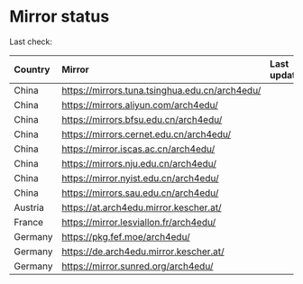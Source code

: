 <script src="./time.js"></script>
# Mirror status
Last check: <script type="text/javascript">localize(1712272703.972515);</script>

|Country|Mirror|Last update|
|:------|:-----|:----------|
|China|https://mirrors.tuna.tsinghua.edu.cn/arch4edu/|<script type="text/javascript">localize(1712255543);</script>|
|China|https://mirrors.aliyun.com/arch4edu/|<script type="text/javascript">localize(1712255543);</script>|
|China|https://mirrors.bfsu.edu.cn/arch4edu/|<script type="text/javascript">localize(1712255543);</script>|
|China|https://mirrors.cernet.edu.cn/arch4edu/|<script type="text/javascript">localize(1712255543);</script>|
|China|https://mirror.iscas.ac.cn/arch4edu/|<script type="text/javascript">localize(1712255543);</script>|
|China|https://mirrors.nju.edu.cn/arch4edu/|<script type="text/javascript">localize(1712169111);</script>|
|China|https://mirror.nyist.edu.cn/arch4edu/|<script type="text/javascript">localize(1712255543);</script>|
|China|https://mirrors.sau.edu.cn/arch4edu/|<script type="text/javascript">localize(1712255543);</script>|
|Austria|https://at.arch4edu.mirror.kescher.at/|<script type="text/javascript">localize(1712255543);</script>|
|France|https://mirror.lesviallon.fr/arch4edu/|<script type="text/javascript">localize(1712212370);</script>|
|Germany|https://pkg.fef.moe/arch4edu/|<script type="text/javascript">localize(1712255543);</script>|
|Germany|https://de.arch4edu.mirror.kescher.at/|<script type="text/javascript">localize(1712255543);</script>|
|Germany|https://mirror.sunred.org/arch4edu/|<script type="text/javascript">localize(1712255543);</script>|

<script src="./tablefilter/tablefilter.js"></script>
<script src="./table.js"></script>